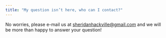 ```yaml
---
title: "My question isn’t here, who can I contact?"
---
```

No worries, please e-mail us at sheridanhackville@gmail.com and we will be more than happy to answer your question!